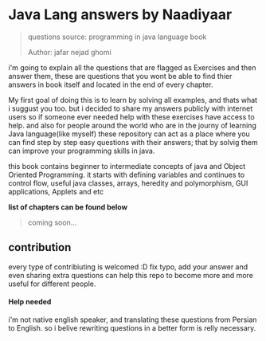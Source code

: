 # Java Lang answers by Naadiyaar

> questions source: programming in java language book
> 
> Author: jafar nejad ghomi 


i'm going to explain all the questions that are flagged as Exercises and then answer them,
these are questions that you wont be able to find thier answers in book itself and located in the end of every chapter.

My first goal of doing this is to learn by solving all examples, and thats what i suggust you too. but i decided to share
my answers publicly with internet users so if someone ever needed help with these exercises have access to help.
and also for people around the world who are in the journy of learning Java language(like myself) these repository can
act as a place where you can find step by step easy questions with their answers; that by solvig them can improve your
programming skills in java.


this book contains beginner to intermediate concepts of java and Object Oriented Programming. it starts with defining variables
and continues to control flow, useful java classes, arrays, heredity and polymorphism, GUI applications, Applets and etc

**list of chapters can be found below**
> coming soon...

## contribution
every type of contribiuting is welcomed :D
fix typo, add your answer and even sharing extra questions can help this repo to become more and more useful for different people.

#### **Help needed**
i'm not native english speaker, and translating these questions from Persian to English. so i belive rewriting questions in a better
form is relly necessary.
